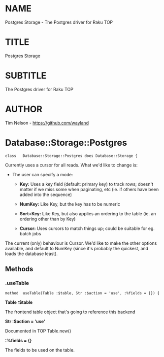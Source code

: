 NAME
====

Postgres Storage - The Postgres driver for Raku TOP

TITLE
=====

Postgres Storage

SUBTITLE
========

The Postgres driver for Raku TOP

AUTHOR
======

Tim Nelson - https://github.com/wayland

Database::Storage::Postgres
===========================

    class	Database::Storage::Postgres does Database::Storage {

Currently uses a cursor for all reads. What we'd like to change is:

  * The user can specify a mode:

    * **Key:** Uses a key field (default: primary key) to track rows; doesn't matter if we miss some when paginating, etc (ie. if others have been added into the sequence)

    * **NumKey:** Like Key, but the key has to be numeric

    * **Sort+Key:** Like Key, but also applies an ordering to the table (ie. an ordering other than by Key)

    * **Cursor:** Uses cursors to match things up; could be suitable for eg. batch jobs

The current (only) behaviour is Cursor. We'd like to make the other options available, and default to NumKey (since it's probably the quickest, and loads the database least).

Methods
-------

### .useTable

    method	useTable(Table :$table, Str :$action = 'use', :%fields = {}) {

**Table :$table**

The frontend table object that's going to reference this backend

**Str :$action = 'use'**

Documented in TOP Table.new()

**:%fields = {}**

The fields to be used on the table.

